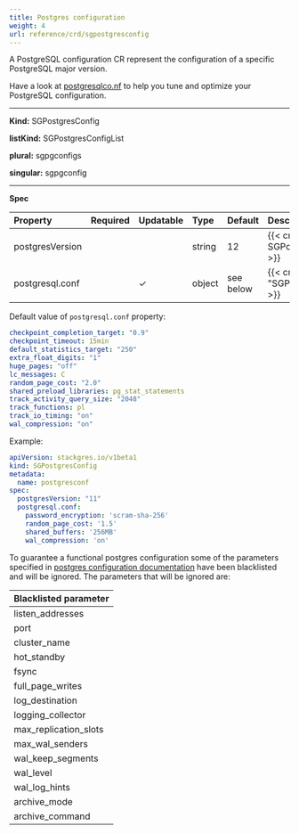 ```yaml
---
title: Postgres configuration
weight: 4
url: reference/crd/sgpostgresconfig
---
```


A PostgreSQL configuration CR represent the configuration of a specific PostgreSQL major
 version.

Have a look at [postgresqlco.nf](https://postgresqlco.nf) to help you tune and optimize your
 PostgreSQL configuration.

___

**Kind:** SGPostgresConfig

**listKind:** SGPostgresConfigList

**plural:** sgpgconfigs

**singular:** sgpgconfig
___

**Spec**

| Property        | Required | Updatable | Type   | Default   | Description |
|:----------------|----------|-----------|:-------|:----------|:------------|
| postgresVersion |          |           | string | 12        | {{< crd-field-description SGPostgresConfig.spec.postgresVersion >}} |
| postgresql.conf |          | ✓         | object | see below | {{< crd-field-description "SGPostgresConfig.spec.postgresql\.conf" >}} |

Default value of `postgresql.conf` property:

```yaml
checkpoint_completion_target: "0.9"
checkpoint_timeout: 15min
default_statistics_target: "250"
extra_float_digits: "1"
huge_pages: "off"
lc_messages: C
random_page_cost: "2.0"
shared_preload_libraries: pg_stat_statements
track_activity_query_size: "2048"
track_functions: pl
track_io_timing: "on"
wal_compression: "on"
```

Example:

```yaml
apiVersion: stackgres.io/v1beta1
kind: SGPostgresConfig
metadata:
  name: postgresconf
spec:
  postgresVersion: "11"
  postgresql.conf:
    password_encryption: 'scram-sha-256'
    random_page_cost: '1.5'
    shared_buffers: '256MB'
    wal_compression: 'on'
```

To guarantee a functional postgres configuration some of the parameters specified in
 [postgres configuration documentation](https://www.postgresql.org/docs/12/runtime-config.html)
 have been blacklisted and will be ignored. The parameters that will be ignored are:

| Blacklisted parameter   |
|:------------------------|
| listen_addresses        |
| port                    |
| cluster_name            |
| hot_standby             |
| fsync                   |
| full_page_writes        |
| log_destination         |
| logging_collector       |
| max_replication_slots   |
| max_wal_senders         |
| wal_keep_segments       |
| wal_level               |
| wal_log_hints           |
| archive_mode            |
| archive_command         |
